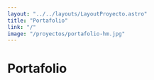 ```yaml
---
layout: "../../layouts/LayoutProyecto.astro"
title: "Portafolio"
link: "/"
image: "/proyectos/portafolio-hm.jpg"
---
```

# Portafolio